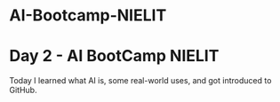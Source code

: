 # AI-Bootcamp-NIELIT
# Day 2 - AI BootCamp NIELIT
Today I learned what AI is, some real-world uses, and got introduced to GitHub.
